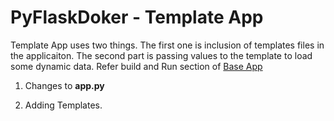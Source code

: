 # PyFlaskDoker - Template App
Template App uses two things. The first one is inclusion of templates files in the applicaiton. The second part is passing values to the template to load some dynamic data. 
Refer build and Run section of [Base App](https://github.com/Akbarsait/PyFlaskDokr/blob/main/01-BaseApp/README.md)



1. Changes to **app.py**

2. Adding Templates. 
